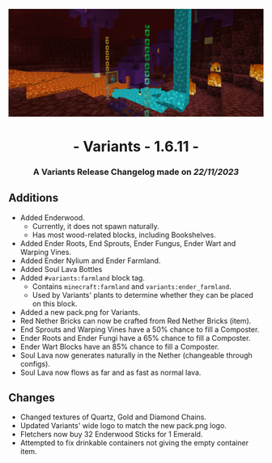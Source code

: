 ![Additions and Changes from 1.6.11](changelog_1611.png)

# <center>- Variants - 1.6.11 -</center>
### <center>A Variants Release Changelog made on *22/11/2023*</center>

## Additions
- Added Enderwood.
  - Currently, it does not spawn naturally.
  - Has most wood-related blocks, including Bookshelves.
- Added Ender Roots, End Sprouts, Ender Fungus, Ender Wart and Warping Vines.
- Added Ender Nylium and Ender Farmland.
- Added Soul Lava Bottles
- Added ```#variants:farmland``` block tag.
  - Contains ```minecraft:farmland``` and ```variants:ender_farmland```.
  - Used by Variants' plants to determine whether they can be placed on this block.
- Added a new pack.png for Variants.
- Red Nether Bricks can now be crafted from Red Nether Bricks (item).
- End Sprouts and Warping Vines have a 50% chance to fill a Composter.
- Ender Roots and Ender Fungi have a 65% chance to fill a Composter.
- Ender Wart Blocks have an 85% chance to fill a Composter.
- Soul Lava now generates naturally in the Nether (changeable through configs).
- Soul Lava now flows as far and as fast as normal lava.

## Changes
- Changed textures of Quartz, Gold and Diamond Chains.
- Updated Variants' wide logo to match the new pack.png logo.
- Fletchers now buy 32 Enderwood Sticks for 1 Emerald.
- Attempted to fix drinkable containers not giving the empty container item. 